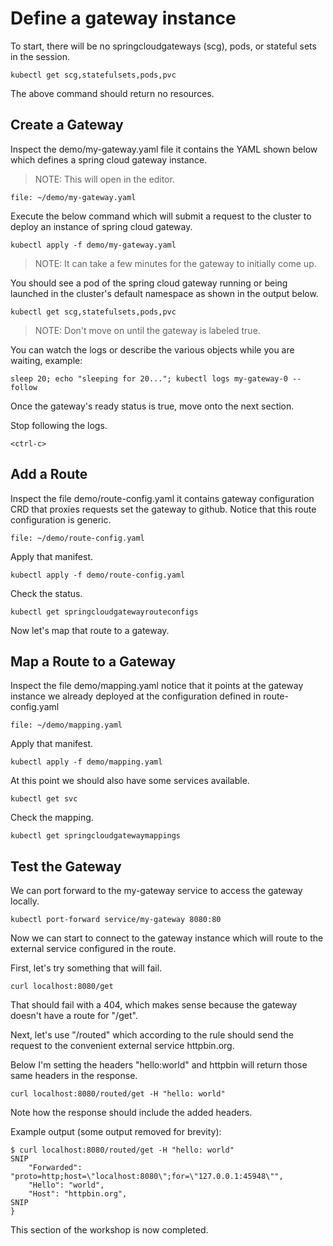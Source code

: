 # Define a gateway instance

To start, there will be no springcloudgateways (scg), pods, or stateful sets in the session.

```execute-1
kubectl get scg,statefulsets,pods,pvc
```

The above command should return no resources.

## Create a Gateway

Inspect the demo/my-gateway.yaml file it contains the YAML shown below which defines a spring cloud gateway instance.

>NOTE: This will open in the editor.

```editor:open-file
file: ~/demo/my-gateway.yaml
```

Execute the below command which will submit a request to the cluster to deploy an instance of spring cloud gateway.

```execute-1
kubectl apply -f demo/my-gateway.yaml 
```

>NOTE: It can take a few minutes for the gateway to initially come up.

You should see a pod of the spring cloud gateway running or being launched in the cluster's default namespace as shown in the output below.

```execute-1
kubectl get scg,statefulsets,pods,pvc
```

>NOTE: Don't move on until the gateway is labeled true.

You can watch the logs or describe the various objects while you are waiting, example:

```execute-2
sleep 20; echo "sleeping for 20..."; kubectl logs my-gateway-0 --follow
```

Once the gateway's ready status is true, move onto the next section.

Stop following the logs.

```execute-2
<ctrl-c>
```

## Add a Route

Inspect the file demo/route-config.yaml it contains gateway configuration CRD that proxies requests set the gateway to github. Notice that this route configuration is generic.

```editor:open-file
file: ~/demo/route-config.yaml
```

Apply that manifest.

```execute-1
kubectl apply -f demo/route-config.yaml
```

Check the status.

```execute-1
kubectl get springcloudgatewayrouteconfigs
```

Now let's map that route to a gateway.

## Map a Route to a Gateway

Inspect the file demo/mapping.yaml notice that it points at the gateway instance we already deployed at the configuration defined in route-config.yaml

```editor:open-file
file: ~/demo/mapping.yaml
```

Apply that manifest.

```execute-1
kubectl apply -f demo/mapping.yaml
```

At this point we should also have some services available.

```execute-1
kubectl get svc
```

Check the mapping.

```execute-1
kubectl get springcloudgatewaymappings
```

## Test the Gateway

We can port forward to the my-gateway service to access the gateway locally.

```execute-2
kubectl port-forward service/my-gateway 8080:80
```

Now we can start to connect to the gateway instance which will route to the external service configured in the route.

First, let's try something that will fail.

```execute-1
curl localhost:8080/get
```

That should fail with a 404, which makes sense because the gateway doesn't have a route for "/get".

Next, let's use "/routed" which according to the rule should send the request to the convenient external service httpbin.org.

Below I'm setting the headers "hello:world" and httpbin will return those same headers in the response.

```execute-1
curl localhost:8080/routed/get -H "hello: world"
```

Note how the response should include the added headers.

Example output (some output removed for brevity):

```
$ curl localhost:8080/routed/get -H "hello: world"
SNIP
    "Forwarded": "proto=http;host=\"localhost:8080\";for=\"127.0.0.1:45948\"", 
    "Hello": "world", 
    "Host": "httpbin.org", 
SNIP
}
```

This section of the workshop is now completed.
